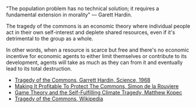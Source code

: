 
"The population problem has no technical solution; it requires a fundamental extension in morality" — Garett Hardin.

The tragedy of the commons is an economic theory where individual people act in their own self-interest and deplete shared resources, even if it's detrimental to the group as a whole.

In other words, when a resource is scarce but free and there's no economic incentive for economic agents to either limit themselves or contribute to its development, agents will take as much as they can from it and eventually lead to its total destruction.

- [Tragedy of the Commons, Garrett Hardin, Science, 1968](https://www.jstor.org/stable/1724745)
- [Making It Profitable To Protect The Commons, Simon de la Rouviere](https://medium.com/@simondlr/saving-the-planet-making-it-profitable-to-protect-the-commons-50393906fe22)
- [Game Theory and the Self-Fulfilling Climate Tragedy, Matthew Kopec](https://www.jstor.org/stable/44202482)
- [Tragedy of the Commons, Wikipedia](https://en.wikipedia.org/wiki/Tragedy_of_the_commons)

